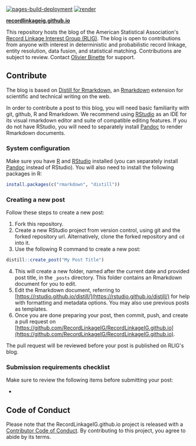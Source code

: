 
[![pages-build-deployment](https://github.com/RecordLinkageIG/RecordLinkageIG.github.io/actions/workflows/pages/pages-build-deployment/badge.svg)](https://github.com/RecordLinkageIG/RecordLinkageIG.github.io/actions/workflows/pages/pages-build-deployment) [![render](https://github.com/RecordLinkageIG/RecordLinkageIG.github.io/actions/workflows/R-CMD-check.yaml/badge.svg)](https://github.com/RecordLinkageIG/RecordLinkageIG.github.io/actions/workflows/R-CMD-check.yaml)

**[recordlinkageig.github.io](https://recordlinkageig.github.io)**

This repository hosts the blog of the American Statistical Association's [Record Linkage Interest Group (RLIG)](https://sites.google.com/view/rlig). The blog is open to contributions from anyone with interest in deterministic and probabilistic record linkage, entity resolution, data fusion, and statistical matching. Contributions are subject to review. Contact [Olivier Binette](https://olivierbinette.github.io/) for support.

## Contribute

The blog is based on [Distill for Rmarkdown](https://rstudio.github.io/distill/), an [Rmarkdown](https://rmarkdown.rstudio.com/) extension for scientific and technical writing on the web.

In order to contribute a post to this blog, you will need basic familiarity with git, github, R and Rmarkdown. We recommend using [RStudio](https://www.rstudio.com/products/rstudio/) as an IDE for its visual rmarkdown editor and suite of compatible editing features. If you do not have RStudio, you will need to separately install [Pandoc](https://pandoc.org/) to render Rmarkdown documents.

### System configuration

Make sure you have [R](https://www.r-project.org/) and [RStudio](https://www.rstudio.com/products/rstudio/) installed (you can separately install [Pandoc](https://pandoc.org/) instead of RStudio). You will also need to install the following packages in R:
```r
install.packages(c("rmarkdown", "distill"))
```

### Creating a new post

Follow these steps to create a new post:

1. Fork this repository.
2. Create a new RStudio project from version control, using git and the forked repository url. Alternatively, clone the forked repository and `cd` into it.
3. Use the following R command to create a new post:
```r
distill::create_post("My Post Title")
```
4. This will create a new folder, named after the current date and provided post title, in the `_posts` directory. This folder contains an Rmarkdown document for you to edit.
5. Edit the Rmarkdown document, referring to [https://rstudio.github.io/distill/](https://rstudio.github.io/distill/) for help with formatting and metadata options. You may also use previous posts as templates.
6. Once you are done preparing your post, then commit, push, and create a pull request on [https://github.com/RecordLinkageIG/RecordLinkageIG.github.io](https://github.com/RecordLinkageIG/RecordLinkageIG.github.io).

The pull request will be reviewed before your post is published on RLIG's blog.


### Submission requirements checklist

Make sure to review the following items before submitting your post:

- 



## Code of Conduct

Please note that the RecordLinkageIG.github.io project is released with a [Contributor Code of Conduct](https://contributor-covenant.org/version/2/0/CODE_OF_CONDUCT.html). By contributing to this project, you agree to abide by its terms.
